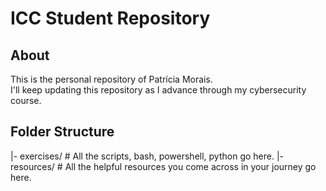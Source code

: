 # ICC Student Repository
## About
This is the personal repository of Patrícia Morais.  
I'll keep updating this repository as I advance through my cybersecurity course.
## Folder Structure
|- exercises/ # All the scripts, bash, powershell, python go here.
|- resources/ # All the helpful resources you come across in your journey go here.

